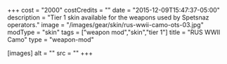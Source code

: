 +++
cost = "2000"
costCredits = ""
date = "2015-12-09T15:47:37-05:00"
description = "Tier 1 skin available for the weapons used by Spetsnaz operators."
image = "/images/gear/skin/rus-wwii-camo-ots-03.jpg"
modType = "skin"
tags = ["weapon mod","skin","tier 1"]
title = "RUS WWII Camo"
type = "weapon-mod"

[images]
  alt = ""
  src = ""
+++
